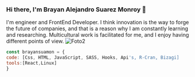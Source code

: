### Hi there, I'm Brayan Alejandro Suarez Monroy 👋

I'm engineer and FrontEnd Developer. I think innovation is the way to forge the future of companies, and that is a reason why I am constantly learning and researching. Multicultural work is facilitated for me, and I enjoy having different points of view.
![Foto2](https://user-images.githubusercontent.com/87401847/143484213-0cb3b216-4e5b-4863-bf9d-dc2bcec79232.jpeg)

```js
const brayansuamon = {
code: [Css, HTML, JavaScript, SASS, Hooks, Api's, R-Cran, Bizagi]
tools:[React,Linux]
}

```

<!--
**brayansuamon/brayansuamon** is a ✨ _special_ ✨ repository because its `README.md` (this file) appears on your GitHub profile.

Here are some ideas to get you started:

- 🔭 I’m currently working on ...
- 🌱 I’m currently learning ...
- 👯 I’m looking to collaborate on ...
- 🤔 I’m looking for help with ...
- 💬 Ask me about ...
- 📫 How to reach me: ...
- 😄 Pronouns: ...
- ⚡ Fun fact: ...
-->
